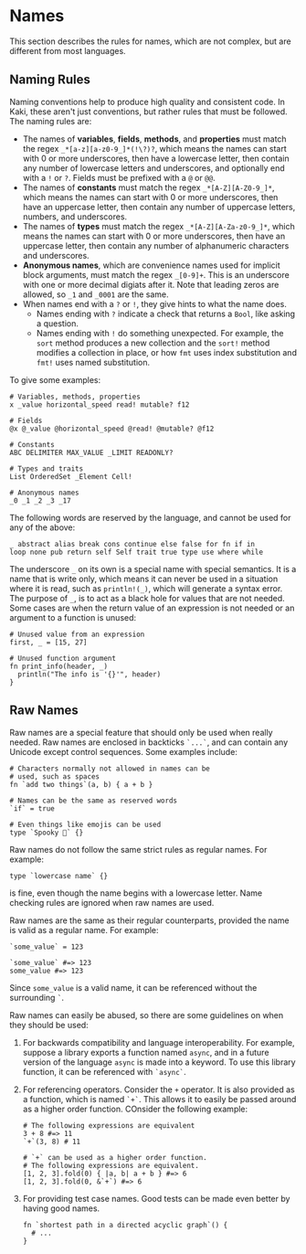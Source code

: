 # Names

This section describes the rules for names, which are not complex, but are
different from most languages.

## Naming Rules

Naming conventions help to produce high quality and consistent code. In Kaki,
these aren't just conventions, but rather rules that must be followed. The
naming rules are:

- The names of **variables**, **fields**, **methods**, and **properties** must
  match the regex `_*[a-z][a-z0-9_]*(!\?)?`, which means the names can start
  with 0 or more underscores, then have a lowercase letter, then contain any
  number of lowercase letters and underscores, and optionally end with a `!` or
  `?`. Fields must be prefixed with a `@` or `@@`.
- The names of **constants** must match the regex `_*[A-Z][A-Z0-9_]*`, which
  means the names can start with 0 or more underscores, then have an uppercase
  letter, then contain any number of uppercase letters, numbers, and
  underscores.
- The names of **types** must match the regex `_*[A-Z][A-Za-z0-9_]*`, which
  means the names can start with 0 or more underscores, then have an uppercase
  letter, then contain any number of alphanumeric characters and underscores.
- **Anonymous names**, which are convenience names used for implicit block
  arguments, must match the regex `_[0-9]+`. This is an underscore with one or
  more decimal digiats after it. Note that leading zeros are allowed, so `_1`
  and `_0001` are the same.
- When names end with a `?` or `!`, they give hints to what the name does.
  - Names ending with `?` indicate a check that returns a `Bool`, like asking a
    question.
  - Names ending with `!` do something unexpected. For example, the `sort`
    method produces a new collection and the `sort!` method modifies a
    collection in place, or how `fmt` uses index substitution and `fmt!` uses
    named substitution.

To give some examples:

```kaki
# Variables, methods, properties
x _value horizontal_speed read! mutable? f12

# Fields
@x @_value @horizontal_speed @read! @mutable? @f12

# Constants
ABC DELIMITER MAX_VALUE _LIMIT READONLY?

# Types and traits
List OrderedSet _Element Cell!

# Anonymous names
_0 _1 _2 _3 _17
```

The following words are reserved by the language, and cannot be used for any
of the above:

```kaki
_ abstract alias break cons continue else false for fn if in
loop none pub return self Self trait true type use where while
```

The underscore `_` on its own is a special name with special semantics. It is a
name that is write only, which means it can never be used in a situation where
it is read, such as `println!(_)`, which will generate a syntax error. The
purpose of `_`, is to act as a black hole for values that are not needed. Some
cases are when the return value of an expression is not needed or an argument
to a function is unused:

```kaki
# Unused value from an expression
first, _ = [15, 27]

# Unused function argument
fn print_info(header, _)
  println("The info is '{}'", header)
}
```

## Raw Names

Raw names are a special feature that should only be used when really needed.
Raw names are enclosed in backticks `` `...` ``, and can contain any Unicode except
control sequences. Some examples include:

```kaki
# Characters normally not allowed in names can be
# used, such as spaces
fn `add two things`(a, b) { a + b }

# Names can be the same as reserved words
`if` = true

# Even things like emojis can be used
type `Spooky 👻` {}
```

Raw names do not follow the same strict rules as regular names. For example:

```kaki
type `lowercase name` {}
```

is fine, even though the name begins with a lowercase letter. Name checking
rules are ignored when raw names are used.

Raw names are the same as their regular counterparts, provided the name is
valid as a regular name. For example:

```kaki
`some_value` = 123

`some_value` #=> 123
some_value #=> 123
```

Since `some_value` is a valid name, it can be referenced without the
surrounding `` ` ``.

Raw names can easily be abused, so there are some guidelines on when they
should be used:

1.  For backwards compatibility and language interoperability. For example,
    suppose a library exports a function named `async`, and in a future version
    of the language `async` is made into a keyword. To use this library
    function, it can be referenced with `` `async` ``.
2.  For referencing operators. Consider the `+` operator. It is also provided
    as a function, which is named `` `+` ``. This allows it to easily be passed
    around as a higher order function. COnsider the following example:

    ```kaki
    # The following expressions are equivalent
    3 + 8 #=> 11
    `+`(3, 8) # 11

    # `+` can be used as a higher order function.
    # The following expressions are equivalent.
    [1, 2, 3].fold(0) { |a, b| a + b } #=> 6
    [1, 2, 3].fold(0, &`+`) #=> 6
    ```
3.  For providing test case names. Good tests can be made even better by having
    good names.

    ```kaki
    fn `shortest path in a directed acyclic graph`() {
      # ...
    }
    ```
